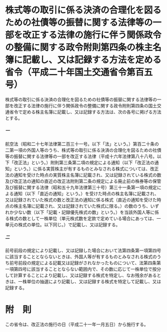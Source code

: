 # 株式等の取引に係る決済の合理化を図るための社債等の振替に関する法律等の一部を改正する法律の施行に伴う関係政令の整備に関する政令附則第四条の株主名簿に記載し、又は記録する方法を定める省令（平成二十年国土交通省令第百五号）
株式等の取引に係る決済の合理化を図るための社債等の振替に関する法律等の一部を改正する法律の施行に伴う関係政令の整備に関する政令附則第四条の国土交通省令で定める株主名簿に記載し、又は記録する方法は、次の各号に掲げる方法とする。
##### 一
航空法（昭和二十七年法律第二百三十一号。以下「法」という。）第百二十条の二第一項の外国人等のうち、株式等の取引に係る決済の合理化を図るための社債等の振替に関する法律等の一部を改正する法律（平成十六年法律第八十八号。以下「改正法」という。）附則第三条第二項の規定による通知（以下「改正法の通知」という。）に係る実質株主が有するものとみなされる株式については、改正法の通知を受けた時点の実質株主名簿に記載され、又は記録されている株式の数及び改正法の通知の直近の改正法附則第二条の規定による廃止前の株券等の保管及び振替に関する法律（昭和五十九年法律第三十号）第三十一条第一項の規定による通知（以下「直近の通知」という。）を受けた時点の株主名簿に記載され、又は記録されていた株式の数と改正法の通知に係る株式（直近の通知を受けた時点の株主名簿に記載され、又は記録されていた株式に限る。）の数のうち、いずれか少ない数（以下「記載・記録優先株式の数」という。）を当該外国人等に係る株式の数として一株単位（単元株式数を定款で定めている場合にあっては、一単元の株式の単位。以下同じ。）で記載し、又は記録する。
##### 二
前号前段の規定により記載し、又は記録した場合において法第四条第一項第四号に該当することとならないときは、外国人等が有するものとみなされる株式のうち前号前段の規定による記載又は記録がされなかったものについて、法第四条第一項第四号に該当することとならない範囲内で、その数に応じて一株単位で按分して計算することにより記載し、又は記録する株式を特定し、なお残余があるときは、一株単位の抽選により記載し、又は記録する株式を特定して記載し、又は記録する。
# 附　則
この省令は、改正法の施行の日（平成二十一年一月五日）から施行する。
